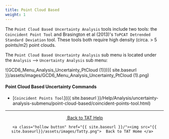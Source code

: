 ```yaml
---
title: Point Cloud Based
weight: 1
---
```


The `Point Cloud Based Uncertainty Analysis` tools include two tools: the `Coincident Point Tool` and Brasington et al (2013)'s `ToPCAT Detrended Standard Deviation` tool. These tools both require high density (circa. > 5 points/m2) point clouds.

The `Point Cloud Based Uncertainty Analysis` sub menu is located under the `Analysis` --> `Uncertainty Analysis` sub menu:

![GCD6_Menu_Analysis_Uncertainty_PtCloud (1)]({{ site.baseurl }}/assets/images/GCD6_Menu_Analysis_Uncertainty_PtCloud (1).png)

#### Point Cloud Based Uncertainty Commands

- [`Coincident Points Tool`]({{ site.baseurl }}/Help/Analysis/uncertainty-analysis-submenu/point-cloud-based/coincident-points-tool.html)


------
<div align="center">
​	
	<a class="hollow button" href="{{ site.baseurl }}/Help"><i class="fa fa-chevron-circle-left"></i>  Back to TAT Help </a>  

	<a class="hollow button" href="{{ site.baseurl }}/"><img src="{{ site.baseurl}}/assets/images/Tatty.png">  Back to TAT Home </a>  
</div>